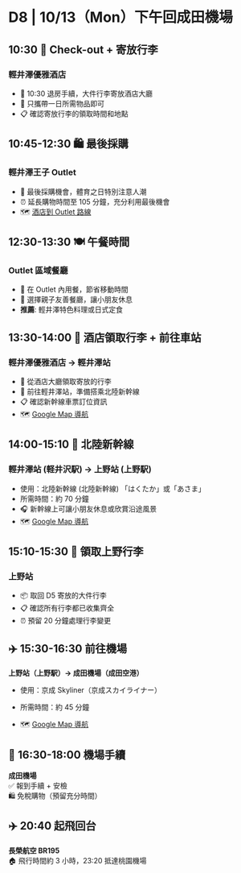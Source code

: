 # D8 | 10/13（Mon）下午回成田機場

## **10:30** 🏨 Check-out + 寄放行李

### 輕井澤優雅酒店

- 🧳 10:30 退房手續，大件行李寄放酒店大廳
- 🎒 只攜帶一日所需物品即可
- 📋 確認寄放行李的領取時間和地點

## **10:45-12:30** 🛍️ 最後採購

### 輕井澤王子 Outlet

- 🎁 最後採購機會，體育之日特別注意人潮  
- ⏰ 延長購物時間至 105 分鐘，充分利用最後機會
- 🗺️ [酒店到 Outlet 路線](https://www.google.com/maps/dir/輕井澤優雅酒店/軽井沢・プリンスショッピングプラザ?travelmode=walking)

## **12:30-13:30** 🍽️ 午餐時間

### Outlet 區域餐廳

- 🍱 在 Outlet 內用餐，節省移動時間
- 👶 選擇親子友善餐廳，讓小朋友休息
- **推薦**: 輕井澤特色料理或日式定食

## **13:30-14:00** 🧳 酒店領取行李 + 前往車站

### 輕井澤優雅酒店 → 輕井澤站

- 🧳 從酒店大廳領取寄放的行李
- 🚌 前往輕井澤站，準備搭乘北陸新幹線
- 📋 確認新幹線車票訂位資訊
- 🗺️ [Google Map 導航](https://www.google.com/maps/dir/輕井澤優雅酒店/軽井沢駅?travelmode=walking)

## **14:00-15:10** 🚄 北陸新幹線

### 輕井澤站 (軽井沢駅) → 上野站 (上野駅)

- 使用：北陸新幹線 (北陸新幹線) 「はくたか」或「あさま」
- 所需時間：約 70 分鐘
- 🎧 新幹線上可讓小朋友休息或欣賞沿途風景
- 🗺️ [Google Map 導航](https://www.google.com/maps/dir/軽井沢駅/上野駅?travelmode=transit)

## **15:10-15:30** 🧳 領取上野行李

### 上野站

- 📦 取回 D5 寄放的大件行李
- 📋 確認所有行李都已收集齊全
- ⏰ 預留 20 分鐘處理行李變更

## ✈️ **15:30-16:30** 前往機場  

**上野站（上野駅）→ 成田機場（成田空港）**  

- 使用：京成 Skyliner（京成スカイライナー）
- 所需時間：約 45 分鐘

- 🗺️ [Google Map 導航](https://www.google.com/maps/dir/上野駅/成田国際空港)

## 🛂 **16:30-18:00** 機場手續  

**成田機場**  
✅ 報到手續 + 安檢  
🛍️ 免稅購物（預留充分時間）

## ✈️ **20:40** 起飛回台  

**長榮航空 BR195**  
🏠 飛行時間約 3 小時，23:20 抵達桃園機場
